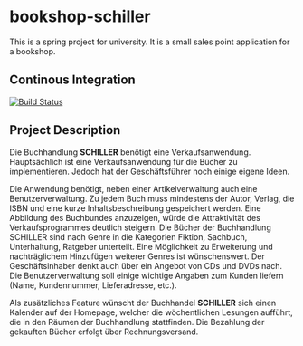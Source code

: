 bookshop-schiller
================

This is a spring project for university. It is a small sales point application for a bookshop.

Continous Integration
---------------------

[![Build Status](https://magnum.travis-ci.com/MarauderXtreme/bookshop-fischer.svg?token=zfEnTimz1GphjpRCVMQw)](https://magnum.travis-ci.com/MarauderXtreme/bookshop-fischer)

Project Description
-------------------

Die Buchhandlung **SCHILLER** benötigt eine Verkaufsanwendung. Hauptsächlich ist eine Verkaufsanwendung für die Bücher zu implementieren. Jedoch hat der Geschäftsführer noch einige eigene Ideen.

Die Anwendung benötigt, neben einer Artikelverwaltung auch eine Benutzerverwaltung. Zu jedem Buch muss mindestens der Autor, Verlag, die ISBN und eine kurze Inhaltsbeschreibung gespeichert werden. Eine Abbildung des Buchbundes anzuzeigen, würde die Attraktivität des Verkaufsprogrammes deutlich steigern. Die Bücher der Buchhandlung SCHILLER sind nach Genre in die Kategorien Fiktion, Sachbuch, Unterhaltung, Ratgeber unterteilt. Eine Möglichkeit zu Erweiterung und nachträglichem Hinzufügen weiterer Genres ist wünschenswert. Der Geschäftsinhaber denkt auch über ein Angebot von CDs und DVDs nach. Die Benutzerverwaltung soll einige wichtige Angaben zum Kunden liefern (Name, Kundennummer, Lieferadresse, etc.).

Als zusätzliches Feature wünscht der Buchhandel **SCHILLER** sich einen Kalender auf der Homepage, welcher die wöchentlichen Lesungen aufführt, die in den Räumen der Buchhandlung stattfinden. Die Bezahlung der gekauften Bücher erfolgt über Rechnungsversand. 
